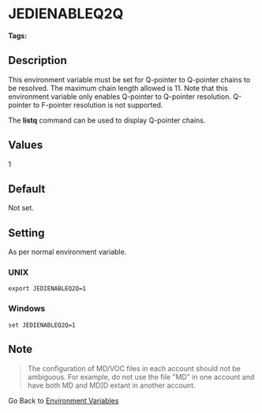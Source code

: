 # JEDIENABLEQ2Q

<PageHeader />

**Tags:**
<badge text='pointer resolution' vertical='middle' />
<badge text='environment variables' vertical='middle' />

## Description

This environment variable must be set for Q-pointer to Q-pointer chains to be resolved. The maximum chain length allowed is 11. Note that this environment variable only enables Q-pointer to Q-pointer resolution. Q-pointer to F-pointer resolution is not supported.

The **listq** command can be used to display Q-pointer chains.

## Values

1

## Default

Not set.

## Setting

As per normal environment variable.

### UNIX

```
export JEDIENABLEQ2Q=1
```

### Windows

```
set JEDIENABLEQ2Q=1
```

## Note

> The configuration of MD/VOC files in each account should not be ambiguous. For example, do not use the file "MD" in one account and have both MD and MD]D extant in another account.

Go Back to [Environment Variables](./../README.md)

  
<PageFooter />

